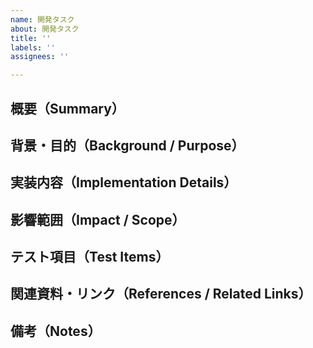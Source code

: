 ```yaml
---
name: 開発タスク
about: 開発タスク
title: ''
labels: ''
assignees: ''

---
```


## 概要（Summary）

## 背景・目的（Background / Purpose）

## 実装内容（Implementation Details）

## 影響範囲（Impact / Scope）

## テスト項目（Test Items）

## 関連資料・リンク（References / Related Links）

## 備考（Notes）
